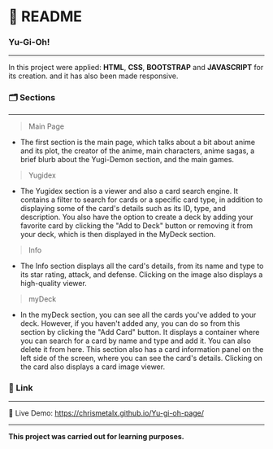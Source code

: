 # :page_with_curl: README<br/>
### Yu-Gi-Oh!<br/>
***
In this project were applied: **HTML**, **CSS**, **BOOTSTRAP** and **JAVASCRIPT** for its creation. and it has also been made responsive.<br/>

### :card_index_dividers: Sections<br/>
***
>Main Page<br/>

* The first section is the main page, which talks about a bit about anime and its plot, the creator of the anime, main characters, anime sagas,
a brief blurb about the Yugi-Demon section, and the main games.<br/>

>Yugidex<br/>

* The Yugidex section is a viewer and also a card search engine. It contains a filter to search for cards or a specific card type,
in addition to displaying some of the card's details such as its ID, type, and description.
You also have the option to create a deck by adding your favorite card by clicking the "Add to Deck" button or removing it from your deck, which is then displayed in the MyDeck section.

>Info<br/>

* The Info section displays all the card's details, from its name and type to its star rating, attack, and defense. Clicking on the image also displays a high-quality viewer.

>myDeck<br/>

* In the myDeck section, you can see all the cards you've added to your deck. However, if you haven't added any, you can do so from this section by clicking the "Add Card" button. 
It displays a container where you can search for a card by name and type and add it. You can also delete it from here. This section also has a card information panel on the left side of the screen, 
where you can see the card's details. Clicking on the card also displays a card image viewer.

### :pushpin: Link<br/>
***
:link: Live Demo:  https://chrismetalx.github.io/Yu-gi-oh-page/<br/>

***
**This project was carried out for learning purposes.**
